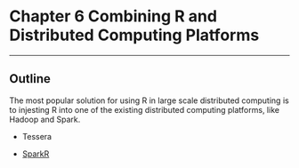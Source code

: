 
# Chapter 6 Combining R and Distributed Computing Platforms

---

## Outline

The most popular solution for using R in large scale distributed computing is to injesting R into one of the existing distributed computing platforms, like Hadoop and Spark.

- Tessera

- [SparkR](https://spark.apache.org/docs/latest/sparkr.html)

